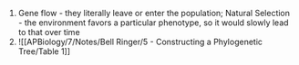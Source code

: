 1. Gene flow - they literally leave or enter the population; Natural Selection - the environment favors a particular phenotype, so it would slowly lead to that over time
2. ![[APBiology/7/Notes/Bell Ringer/5 - Constructing a Phylogenetic Tree/Table 1]] 